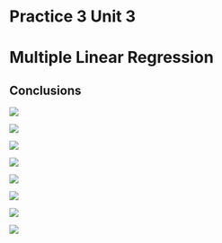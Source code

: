 # Practice 3 Unit 3
# Multiple Linear Regression

## Conclusions

![](https://github.com/rolandoarellano69/DataMining/blob/Unit3/Practice/Unit3/Practice3/img/1.png)

![](https://github.com/rolandoarellano69/DataMining/blob/Unit3/Practice/Unit3/Practice3/img/2.png)

![](https://github.com/rolandoarellano69/DataMining/blob/Unit3/Practice/Unit3/Practice3/img/3.png)

![](https://github.com/rolandoarellano69/DataMining/blob/Unit3/Practice/Unit3/Practice3/img/4.png)

![](https://github.com/rolandoarellano69/DataMining/blob/Unit3/Practice/Unit3/Practice3/img/5.png)

![](https://github.com/rolandoarellano69/DataMining/blob/Unit3/Practice/Unit3/Practice3/img/6.png)

![](https://github.com/rolandoarellano69/DataMining/blob/Unit3/Practice/Unit3/Practice3/img/7.png)

![](https://github.com/rolandoarellano69/DataMining/blob/Unit3/Practice/Unit3/Practice3/img/8.png)
